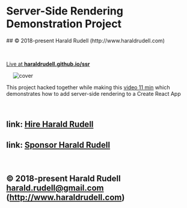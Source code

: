 <html lang=en>
  <meta charset=utf-8>
  <h1>Server-Side Rendering Demonstration Project</h1>
## © 2018-present Harald Rudell <harald.rudell@gmail.com> (http://www.haraldrudell.com)

  &emsp;

  <p><a href="https://haraldrudell.github.io/ssr/">Live at <strong>haraldrudell.github.io/ssr</strong></a></p>
  &emsp;

  <img src=https://raw.githubusercontent.com/haraldrudell/ssr/master/public/cover.png alt="cover" />

<p>This project hacked together while making this <a href=https://youtu.be/sn9InqfNtSQ>video 11 min</a> which demonstrates how to add server-side rendering to a Create React App</p>
&emsp;

## link: [Hire Harald Rudell](https://hire.surge.sh/)

## link: [Sponsor Harald Rudell](https://www.gofundme.com/san-francisco-revenge-crime-victim/)

&emsp;

## © 2018-present Harald Rudell <harald.rudell@gmail.com> (http://www.haraldrudell.com)
</html>

